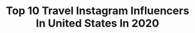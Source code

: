 ---
title: Top 10 Travel Instagram Influencers In United States In 2020
description: >-
  Find top travel Instagram influencers in United States in 2020. Most popular hashtags: #winewinewine #damestravel #journeysofgirls #thehappynow.
platform: Instagram
profiles:
  - username: "nicoleneissany"
    fullname: >-
      nicole | petite style & travel
    location: "United States"
    followers: 7733
    engagement: 1644
    commentsToLikes: 0.332762
    avatar: "https://scontent-ams4-1.cdninstagram.com/v/t51.2885-19/s320x320/75375735_645827275947655_6679751971617898496_n.jpg?_nc_ht=scontent-ams4-1.cdninstagram.com&_nc_ohc=S8kNO9z-k70AX9Cy3V3&oh=640b2785452d41c1d6f9d58d51160e51&oe=5EBED99C"
    verified: false
    hashtags: "#centralnj, #skincaretreatment, #ootdblogger, #travelblogger"
  - username: "credit"
    fullname: >-
      Stephen Liao
    location: "United States"
    followers: 243165
    engagement: 1336
    commentsToLikes: 0.699115
    avatar: "https://scontent-amt2-1.cdninstagram.com/v/t51.2885-19/s320x320/70592131_2387796808126089_6070609374345166848_n.jpg?_nc_ht=scontent-amt2-1.cdninstagram.com&_nc_ohc=plRRYNEHhEYAX-B_OYN&oh=39211d17099fc281294bc9234875dc4f&oe=5EB81410"
    verified: true
    hashtags: "#poolparty, #jakepaul, #duet, #fliptheswitchchallenge"
  - username: "shelby_photo"
    fullname: >-
      Shelby Mullen
    location: "United States"
    followers: 7222
    engagement: 1371
    commentsToLikes: 0.121528
    avatar: "https://scontent-amt2-1.cdninstagram.com/v/t51.2885-19/s320x320/90485688_821097965038802_8059347019585552384_n.jpg?_nc_ht=scontent-amt2-1.cdninstagram.com&_nc_ohc=gcYUKzAQCaIAX9CYl0w&oh=cb4378528352e9cda592983dc06883c2&oe=5EB830E6"
    verified: false
    hashtags: "#utahelopementphotographer, #portraitpage, #creativeportraits, #artofportrait"
  - username: "madpuplife"
    fullname: >-
      Sydney | Mad Pup Life
    location: "United States"
    followers: 6190
    engagement: 1584
    commentsToLikes: 0.083706
    avatar: "https://scontent-lhr8-1.cdninstagram.com/v/t51.2885-19/s320x320/81713667_500598174148428_908320321075937280_n.jpg?_nc_ht=scontent-lhr8-1.cdninstagram.com&_nc_ohc=gkzJJNIayVAAX-VPjU9&oh=913a100529ef8e19ed7d8bf610b1685f&oe=5EB91ECA"
    verified: false
    hashtags: "#dogtreats, #officeinspo, #ootd, #targetdoesitagain"
  - username: "_jasminvanessa"
    fullname: >-
      JΛSMIN ╳ VΛNESSΛ
    location: "United States"
    followers: 24536
    engagement: 1903
    commentsToLikes: 0.154995
    avatar: "https://scontent-ams4-1.cdninstagram.com/v/t51.2885-19/s320x320/58410446_557633611390554_7884445200989290496_n.jpg?_nc_ht=scontent-ams4-1.cdninstagram.com&_nc_ohc=FE39P1fgLvEAX_F3WV9&oh=d9d7b1597bb988e493cd31cd95c2feaa&oe=5EBB334F"
    verified: false
    hashtags: "#revolve, #empirestatebldg, #winenot, #lastyle"
  - username: "thiswaywithtay"
    fullname: >-
      TAYLOR | wine + travel
    location: "United States"
    followers: 8836
    engagement: 1573
    commentsToLikes: 0.123528
    avatar: "https://scontent-lhr8-1.cdninstagram.com/v/t51.2885-19/s320x320/81774123_468903423792353_1885818005351301120_n.jpg?_nc_ht=scontent-lhr8-1.cdninstagram.com&_nc_ohc=XduGTObZAr4AX9DQ68X&oh=c7da674c58405ffa959949e103776bc5&oe=5EB92410"
    verified: false
    hashtags: "#frenchwine, #winelife, #champagne, #style"
  - username: "anna.beilin"
    fullname: >-
      ANNA🧿BEILIN
    location: "United States"
    followers: 66475
    engagement: 670
    commentsToLikes: 0.059120
    avatar: "https://scontent-ams4-1.cdninstagram.com/v/t51.2885-19/s320x320/70637844_501296274043295_5286238785774813184_n.jpg?_nc_ht=scontent-ams4-1.cdninstagram.com&_nc_ohc=BQOdONgO-74AX-9wY2j&oh=121ebb04ede9534427e7e33772f8b194&oe=5EBA6945"
    verified: false
    hashtags: "#tbthursday, #quarantinereminiscing, #monday, #friday"
  - username: "crisonaderra"
    fullname: >-
      ✨ Cris ⇢ The Traveler ✨
    location: "United States"
    followers: 5775
    engagement: 2404
    commentsToLikes: 0.108803
    avatar: "https://scontent-lhr8-1.cdninstagram.com/v/t51.2885-19/s320x320/71806448_338324943641635_7689262963433144320_n.jpg?_nc_ht=scontent-lhr8-1.cdninstagram.com&_nc_ohc=Nd_k5MN1IdQAX_gfn7a&oh=95ddb575a45a7d412dc8a0f25e10bbf4&oe=5EBB99F5"
    verified: false
    hashtags: ""
  - username: "sotodaywefound"
    fullname: >-
      Sam & Kez | Lifestyle & Travel
    location: "United States"
    followers: 29997
    engagement: 823
    commentsToLikes: 0.057985
    avatar: "https://scontent-atl3-1.cdninstagram.com/v/t51.2885-19/s320x320/82808115_468368064076198_6018669200963272704_n.jpg?_nc_ht=scontent-atl3-1.cdninstagram.com&_nc_ohc=QtuDoeAqomgAX854tOG&oh=2150ae43fac563c2467aa4ea5aad51ce&oe=5EB81A80"
    verified: false
    hashtags: "#trespasshavemyback, #bluemonday, #lovehoney, #valentinesisforlovers"
  - username: "ourkindlife"
    fullname: >-
      Heather+Martin | Vegan Travel
    location: "United States"
    followers: 46106
    engagement: 709
    commentsToLikes: 0.061846
    avatar: "https://scontent-lhr8-1.cdninstagram.com/v/t51.2885-19/s320x320/71711879_1694503434015516_3823606575273082880_n.jpg?_nc_ht=scontent-lhr8-1.cdninstagram.com&_nc_ohc=kLkRBa97w7MAX_byItW&oh=44dd9748c0beb30350846fdfcfd4dbea&oe=5EBB52D5"
    verified: false
    hashtags: "#wanderwomeninc, #thetravellingnomads, #sunsetlover, #beautifuldestinations"
---